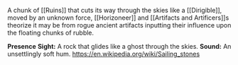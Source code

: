 A chunk of [[Ruins]] that cuts its way through the skies
like a [[Dirigible]], moved by an unknown force, [[Horizoneer]] and [[Artifacts and Artificers]]s theorize it may be from rogue ancient artifacts inputting their influence upon the floating chunks of rubble.

**Presence**
**Sight:** A rock that glides like a ghost through the skies.
**Sound:** An unsettlingly soft hum.
https://en.wikipedia.org/wiki/Sailing_stones